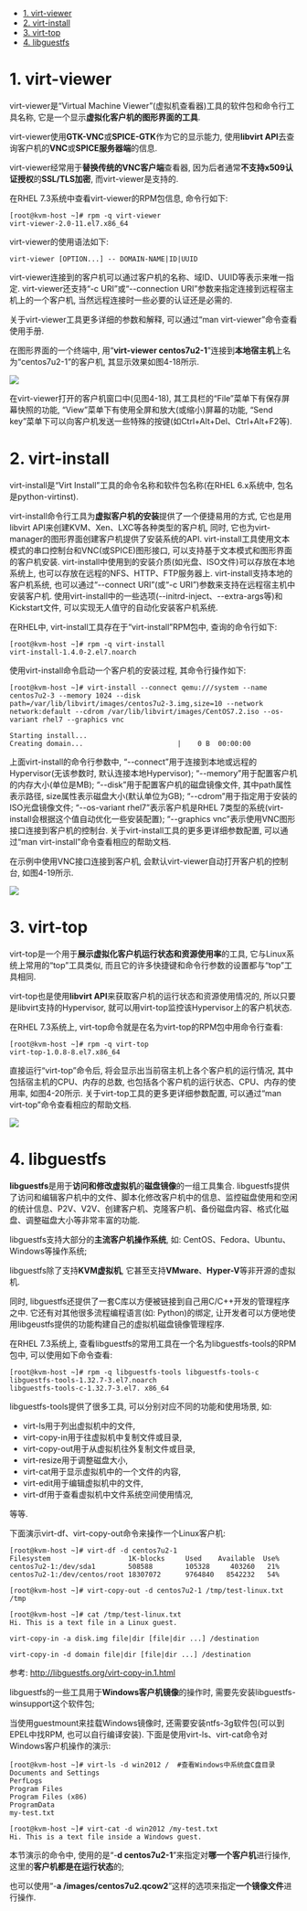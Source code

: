 
<!-- @import "[TOC]" {cmd="toc" depthFrom=1 depthTo=6 orderedList=false} -->

<!-- code_chunk_output -->

- [1. virt-viewer](#1-virt-viewer)
- [2. virt-install](#2-virt-install)
- [3. virt-top](#3-virt-top)
- [4. libguestfs](#4-libguestfs)

<!-- /code_chunk_output -->

# 1. virt-viewer

virt\-viewer是“Virtual Machine Viewer”(虚拟机查看器)工具的软件包和命令行工具名称, 它是一个显示**虚拟化客户机的图形界面的工具**. 

virt\-viewer使用**GTK\-VNC**或**SPICE\-GTK**作为它的显示能力, 使用**libvirt API**去查询客户机的**VNC**或**SPICE服务器端**的信息. 

virt\-viewer经常用于**替换传统的VNC客户端**查看器, 因为后者通常**不支持x509认证授权**的**SSL/TLS加密**, 而virt\-viewer是支持的. 

在RHEL 7.3系统中查看virt\-viewer的RPM包信息, 命令行如下: 

```
[root@kvm-host ~]# rpm -q virt-viewer
virt-viewer-2.0-11.el7.x86_64
```

virt-viewer的使用语法如下: 

```
virt-viewer [OPTION...] -- DOMAIN-NAME|ID|UUID
```

virt\-viewer连接到的客户机可以通过客户机的名称、域ID、UUID等表示来唯一指定. virt\-viewer还支持“\-c URI”或“\-\-connection URI”参数来指定连接到远程宿主机上的一个客户机, 当然远程连接时一些必要的认证还是必需的. 

关于virt\-viewer工具更多详细的参数和解释, 可以通过“man virt\-viewer”命令查看使用手册. 

在图形界面的一个终端中, 用“**virt\-viewer centos7u2\-1**”连接到**本地宿主机**上名为“centos7u2\-1”的客户机, 其显示效果如图4-18所示. 

![](./images/2019-05-19-19-22-47.png)

在virt\-viewer打开的客户机窗口中(见图4\-18), 其工具栏的“File”菜单下有保存屏幕快照的功能, “View”菜单下有使用全屏和放大(或缩小)屏幕的功能, “Send key”菜单下可以向客户机发送一些特殊的按键(如Ctrl\+Alt\+Del、Ctrl\+Alt\+F2等). 

# 2. virt-install

virt\-install是“Virt Install”工具的命令名称和软件包名称(在RHEL 6.x系统中, 包名是python\-virtinst). 

virt\-install命令行工具为**虚拟客户机的安装**提供了一个便捷易用的方式, 它也是用libvirt API来创建KVM、Xen、LXC等各种类型的客户机, 同时, 它也为virt\-manager的图形界面创建客户机提供了安装系统的API. virt-install工具使用文本模式的串口控制台和VNC(或SPICE)图形接口, 可以支持基于文本模式和图形界面的客户机安装. virt\-install中使用到的安装介质(如光盘、ISO文件)可以存放在本地系统上, 也可以存放在远程的NFS、HTTP、FTP服务器上. virt-install支持本地的客户机系统, 也可以通过“\-\-connect URI”(或“\-c URI”)参数来支持在远程宿主机中安装客户机. 使用virt\-install中的一些选项(\-\-initrd-inject、\-\-extra-args等)和Kickstart文件, 可以实现无人值守的自动化安装客户机系统. 

在RHEL中, virt\-install工具存在于“virt\-install”RPM包中, 查询的命令行如下: 

```
[root@kvm-host ~]# rpm -q virt-install
virt-install-1.4.0-2.el7.noarch
```

使用virt-install命令启动一个客户机的安装过程, 其命令行操作如下: 

```
[root@kvm-host ~]# virt-install --connect qemu:///system --name centos7u2-3 --memory 1024 --disk path=/var/lib/libvirt/images/centos7u2-3.img,size=10 --network network:default --cdrom /var/lib/libvirt/images/CentOS7.2.iso --os-variant rhel7 --graphics vnc

Starting install...
Creating domain...                       |    0 B  00:00:00
```

上面virt\-install的命令行参数中, “\-\-connect”用于连接到本地或远程的Hypervisor(无该参数时, 默认连接本地Hypervisor); “\-\-memory”用于配置客户机的内存大小(单位是MB); “\-\-disk”用于配置客户机的磁盘镜像文件, 其中path属性表示路径, size属性表示磁盘大小(默认单位为GB); “\-\-cdrom”用于指定用于安装的ISO光盘镜像文件; “\-\-os\-variant rhel7”表示客户机是RHEL 7类型的系统(virt\-install会根据这个值自动优化一些安装配置); “\-\-graphics vnc”表示使用VNC图形接口连接到客户机的控制台. 关于virt\-install工具的更多更详细参数配置, 可以通过“man virt\-install”命令查看相应的帮助文档. 

在示例中使用VNC接口连接到客户机, 会默认virt-viewer自动打开客户机的控制台, 如图4\-19所示. 

![](./images/2019-05-19-19-28-56.png)

# 3. virt-top

virt\-top是一个用于**展示虚拟化客户机运行状态和资源使用率**的工具, 它与Linux系统上常用的“top”工具类似, 而且它的许多快捷键和命令行参数的设置都与“top”工具相同. 

virt\-top也是使用**libvirt API**来获取客户机的运行状态和资源使用情况的, 所以只要是libvirt支持的Hypervisor, 就可以用virt\-top监控该Hypervisor上的客户机状态. 

在RHEL 7.3系统上, virt\-top命令就是在名为virt\-top的RPM包中用命令行查看: 

```
[root@kvm-host ~]# rpm -q virt-top
virt-top-1.0.8-8.el7.x86_64
```

直接运行“virt-top”命令后, 将会显示出当前宿主机上各个客户机的运行情况, 其中包括宿主机的CPU、内存的总数, 也包括各个客户机的运行状态、CPU、内存的使用率, 如图4-20所示. 关于virt-top工具的更多更详细参数配置, 可以通过“man virt\-top”命令查看相应的帮助文档. 

![](./images/2019-05-19-19-29-44.png)

# 4. libguestfs

**libguestfs**是用于**访问和修改虚拟机**的**磁盘镜像**的一组工具集合. libguestfs提供了访问和编辑客户机中的文件、脚本化修改客户机中的信息、监控磁盘使用和空闲的统计信息、P2V、V2V、创建客户机、克隆客户机、备份磁盘内容、格式化磁盘、调整磁盘大小等非常丰富的功能. 

libguestfs支持大部分的**主流客户机操作系统**, 如: CentOS、Fedora、Ubuntu、Windows等操作系统; 

libguestfs除了支持**KVM虚拟机**, 它甚至支持**VMware**、**Hyper\-V**等非开源的虚拟机. 

同时, libguestfs还提供了一套C库以方便被链接到自己用C/C\+\+开发的管理程序之中. 它还有对其他很多流程编程语言(如: Python)的绑定, 让开发者可以方便地使用libgeustfs提供的功能构建自己的虚拟机磁盘镜像管理程序. 

在RHEL 7.3系统上, 查看libguestfs的常用工具在一个名为libguestfs\-tools的RPM包中, 可以使用如下命令查看: 

```
[root@kvm-host ~]# rpm -q libguestfs-tools libguestfs-tools-c
libguestfs-tools-1.32.7-3.el7.noarch
libguestfs-tools-c-1.32.7-3.el7. x86_64
```

libguestfs\-tools提供了很多工具, 可以分别对应不同的功能和使用场景, 如: 

- virt\-ls用于列出虚拟机中的文件, 
- virt\-copy\-in用于往虚拟机中复制文件或目录, 
- virt\-copy\-out用于从虚拟机往外复制文件或目录, 
- virt\-resize用于调整磁盘大小, 
- virt\-cat用于显示虚拟机中的一个文件的内容, 
- virt\-edit用于编辑虚拟机中的文件, 
- virt\-df用于查看虚拟机中文件系统空间使用情况, 

等等. 

下面演示virt\-df、virt\-copy\-out命令来操作一个Linux客户机: 

```
[root@kvm-host ~]# virt-df -d centos7u2-1
Filesystem                   1K-blocks     Used    Available  Use%
centos7u2-1:/dev/sda1        508588        105328     403260   21%
centos7u2-1:/dev/centos/root 18307072      9764840   8542232   54%

[root@kvm-host ~]# virt-copy-out -d centos7u2-1 /tmp/test-linux.txt /tmp

[root@kvm-host ~]# cat /tmp/test-linux.txt
Hi. This is a text file in a Linux guest.
```

```
virt-copy-in -a disk.img file|dir [file|dir ...] /destination

virt-copy-in -d domain file|dir [file|dir ...] /destination
```

参考: http://libguestfs.org/virt-copy-in.1.html

libguestfs的一些工具用于**Windows客户机镜像**的操作时, 需要先安装libguestfs\-winsupport这个软件包; 

当使用guestmount来挂载Windows镜像时, 还需要安装ntfs\-3g软件包(可以到EPEL中找RPM, 也可以自行编译安装). 下面是使用virt\-ls、virt\-cat命令对Windows客户机操作的演示: 

```
[root@kvm-host ~]# virt-ls -d win2012 /  #查看Windows中系统盘C盘目录
Documents and Settings
PerfLogs
Program Files
Program Files (x86)
ProgramData
my-test.txt

[root@kvm-host ~]# virt-cat -d win2012 /my-test.txt
Hi. This is a text file inside a Windows guest.
```

本节演示的命令中, 使用的是“\-**d centos7u2\-1**”来指定对**哪一个客户机**进行操作, 这里的**客户机都是在运行状态**的; 

也可以使用“\-**a /images/centos7u2.qcow2**”这样的选项来指定**一个镜像文件**进行操作. 

